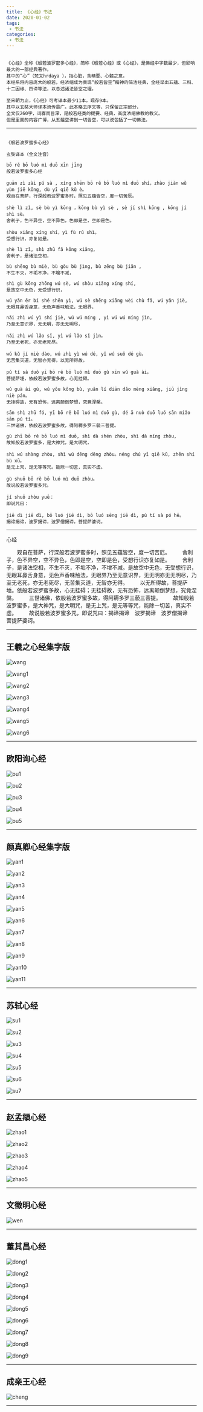 ```yaml
---
title: 《心经》书法
date: 2020-01-02
tags:
 - 书法
categories:
 - 书法
---
```



```

《心经》全称《般若波罗密多心经》，简称《般若心经》或《心经》，是佛经中字数最少，但影响最大的一部经典著作。
其中的“心”（梵文hrdaya ），指心脏，含精要、心髓之意。
本经系将内容庞大的般若，经浓缩成为表现“般若皆空”精神的简洁经典，全经举出五蕴、三科、十二因缘、四谛等法，以总述诸法皆空之理。

至宋朝为止，《心经》可考译本最少11本，现存9本。
其中以玄奘大师译本流传最广。此本略去序文等，只保留正宗部分，
全文仅260字，词寡而旨深，是般若经类的提要、经典，高度浓缩佛教的教义。
但是里面的内容广博，从五蕴空讲到一切皆空，可以说包括了一切佛法。

```

---

```

《般若波罗蜜多心经》

玄奘译本（全文注音）

bō rě bō luó mì duō xīn jīng
般若波罗蜜多心经

guān zì zài pú sà , xíng shēn bō rě bō luó mì duō shí，zhào jiàn wǔ yùn jiē kōng, dù yī qiē kǔ è。
观自在菩萨，行深般若波罗蜜多时，照见五蕴皆空，度一切苦厄。

shè lì zǐ, sè bù yì kōng ，kōng bù yì sè , sè jí shì kōng , kōng jí shì sè。
舍利子，色不异空，空不异色，色即是空，空即是色。

shòu xiǎng xíng shí，yì fù rú shì。
受想行识，亦复如是。

shè lì zǐ, shì zhū fǎ kōng xiāng,
舍利子，是诸法空相，

bù shēng bù miè, bù gòu bù jìng, bù zēng bù jiǎn ,
不生不灭，不垢不净，不增不减，

shì gù kōng zhōng wú sè, wú shòu xiǎng xíng shí,
是故空中无色，无受想行识，

wú yǎn ěr bí shé shēn yì, wú sè shēng xiāng wèi chù fǎ, wú yǎn jiè,
无眼耳鼻舌身意，无色声香味触法，无眼界，

nǎi zhì wú yì shí jiè, wú wú míng , yì wú wú míng jìn,
乃至无意识界，无无明，亦无无明尽，

nǎi zhì wú lǎo sǐ, yì wú lǎo sǐ jìn。
乃至无老死，亦无老死尽。

wú kǔ jí miè dào, wú zhì yì wú dé, yǐ wú suǒ dé gù。
无苦集灭道，无智亦无得，以无所得故。

pú tí sà duǒ yī bō rě bō luó mì duō gù xīn wú guà ài。
菩提萨埵，依般若波罗蜜多故，心无挂碍。

wú guà ài gù, wú yǒu kǒng bù, yuǎn lí diān dǎo mèng xiǎng, jiū jìng niè pán。
无挂碍故，无有恐怖，远离颠倒梦想，究竟涅槃。

sān shì zhū fó, yī bō rě bō luó mì duō gù, dé ā nuò duō luó sān miǎo sān pú tí。
三世诸佛，依般若波罗蜜多故，得阿耨多罗三藐三菩提。

gù zhī bō rě bō luó mì duō, shì dà shén zhòu, shì dà míng zhòu,
故知般若波罗蜜多，是大神咒，是大明咒，

shì wú shàng zhòu, shì wú děng děng zhòu。néng chú yī qiē kǔ, zhēn shí bù xū。
是无上咒，是无等等咒。能除一切苦，真实不虚。

gù shuō bō rě bō luó mì duō zhòu。
故说般若波罗蜜多咒。

jí shuō zhòu yuē：
即说咒曰：

jiē dì jiē dì, bō luó jiē dì, bō luó sēng jiē dì, pú tí sà pó hē。
揭谛揭谛，波罗揭谛，波罗僧揭谛，菩提萨婆诃。

```

---

心经

　　观自在菩萨，行深般若波罗蜜多时，照见五蕴皆空，度一切苦厄。
　　舍利子，色不异空，空不异色，色即是空，空即是色，受想行识亦复如是。
　　舍利子，是诸法空相，不生不灭，不垢不净，不增不减。是故空中无色，无受想行识，无眼耳鼻舌身意，无色声香味触法，无眼界乃至无意识界，无无明亦无无明尽，乃至无老死，亦无老死尽，无苦集灭道，无智亦无得。
　　以无所得故，菩提萨埵。依般若波罗蜜多故，心无挂碍；无挂碍故，无有恐怖，远离颠倒梦想，究竟涅槃。
　　三世诸佛，依般若波罗蜜多故，得阿耨多罗三藐三菩提。
　　故知般若波罗蜜多，是大神咒，是大明咒，是无上咒，是无等等咒，能除一切苦，真实不虚。
　　故说般若波罗蜜多咒，即说咒曰：揭谛揭谛　波罗揭谛　波罗僧揭谛　菩提萨婆诃。

---

## 王羲之心经集字版

![wang]( https://codechina.csdn.net/xu180/document/-/raw/master/imgs/shufa/xinjing/wang.jpg )

![wang1]( https://codechina.csdn.net/xu180/document/-/raw/master/imgs/shufa/xinjing/wang1.jpg )

![wang2]( https://codechina.csdn.net/xu180/document/-/raw/master/imgs/shufa/xinjing/wang2.jpg )

![wang3]( https://codechina.csdn.net/xu180/document/-/raw/master/imgs/shufa/xinjing/wang3.jpg )

![wang4]( https://codechina.csdn.net/xu180/document/-/raw/master/imgs/shufa/xinjing/wang4.jpg )

![wang5]( https://codechina.csdn.net/xu180/document/-/raw/master/imgs/shufa/xinjing/wang5.jpg )

![wang6]( https://codechina.csdn.net/xu180/document/-/raw/master/imgs/shufa/xinjing/wang6.jpg )

---

## 欧阳询心经

![ou1]( https://codechina.csdn.net/xu180/document/-/raw/master/imgs/shufa/xinjing/ou1.jpg )

![ou2]( https://codechina.csdn.net/xu180/document/-/raw/master/imgs/shufa/xinjing/ou2.jpg )

![ou3]( https://codechina.csdn.net/xu180/document/-/raw/master/imgs/shufa/xinjing/ou3.jpg )

![ou4]( https://codechina.csdn.net/xu180/document/-/raw/master/imgs/shufa/xinjing/ou4.jpg )

![ou5]( https://codechina.csdn.net/xu180/document/-/raw/master/imgs/shufa/xinjing/ou5.jpg )

---

## 颜真卿心经集字版

![yan1]( https://codechina.csdn.net/xu180/document/-/raw/master/imgs/shufa/xinjing/yan1.jpg )

![yan2]( https://codechina.csdn.net/xu180/document/-/raw/master/imgs/shufa/xinjing/yan2.jpg )

![yan3]( https://codechina.csdn.net/xu180/document/-/raw/master/imgs/shufa/xinjing/yan3.jpg )

![yan4]( https://codechina.csdn.net/xu180/document/-/raw/master/imgs/shufa/xinjing/yan4.jpg )

![yan5]( https://codechina.csdn.net/xu180/document/-/raw/master/imgs/shufa/xinjing/yan5.jpg )

![yan6]( https://codechina.csdn.net/xu180/document/-/raw/master/imgs/shufa/xinjing/yan6.jpg )

![yan7]( https://codechina.csdn.net/xu180/document/-/raw/master/imgs/shufa/xinjing/yan7.jpg )

![yan8]( https://codechina.csdn.net/xu180/document/-/raw/master/imgs/shufa/xinjing/yan8.jpg )

![yan9]( https://codechina.csdn.net/xu180/document/-/raw/master/imgs/shufa/xinjing/yan9.jpg )

![yan10]( https://codechina.csdn.net/xu180/document/-/raw/master/imgs/shufa/xinjing/yan10.jpg )

![yan11]( https://codechina.csdn.net/xu180/document/-/raw/master/imgs/shufa/xinjing/yan11.jpg )

---

## 苏轼心经

![su1]( https://codechina.csdn.net/xu180/document/-/raw/master/imgs/shufa/xinjing/su1.jpg )

![su2]( https://codechina.csdn.net/xu180/document/-/raw/master/imgs/shufa/xinjing/su2.jpg )

![su3]( https://codechina.csdn.net/xu180/document/-/raw/master/imgs/shufa/xinjing/su3.jpg )

![su4]( https://codechina.csdn.net/xu180/document/-/raw/master/imgs/shufa/xinjing/su4.jpg )

![su5]( https://codechina.csdn.net/xu180/document/-/raw/master/imgs/shufa/xinjing/su5.jpg )

![su6]( https://codechina.csdn.net/xu180/document/-/raw/master/imgs/shufa/xinjing/su6.jpg )

![su7]( https://codechina.csdn.net/xu180/document/-/raw/master/imgs/shufa/xinjing/su7.jpg )

---

## 赵孟頫心经

![zhao1]( https://codechina.csdn.net/xu180/document/-/raw/master/imgs/shufa/xinjing/zhao1.jpg )

![zhao2]( https://codechina.csdn.net/xu180/document/-/raw/master/imgs/shufa/xinjing/zhao2.jpg )

![zhao3]( https://codechina.csdn.net/xu180/document/-/raw/master/imgs/shufa/xinjing/zhao3.jpg )

![zhao4]( https://codechina.csdn.net/xu180/document/-/raw/master/imgs/shufa/xinjing/zhao4.jpg )

![zhao5]( https://codechina.csdn.net/xu180/document/-/raw/master/imgs/shufa/xinjing/zhao5.jpg )

---

## 文徵明心经

![wen]( https://codechina.csdn.net/xu180/document/-/raw/master/imgs/shufa/xinjing/wen.jpg )

---

## 董其昌心经

![dong1]( https://codechina.csdn.net/xu180/document/-/raw/master/imgs/shufa/xinjing/dong1.jpg )

![dong2]( https://codechina.csdn.net/xu180/document/-/raw/master/imgs/shufa/xinjing/dong2.jpg )

![dong3]( https://codechina.csdn.net/xu180/document/-/raw/master/imgs/shufa/xinjing/dong3.jpg )

![dong4]( https://codechina.csdn.net/xu180/document/-/raw/master/imgs/shufa/xinjing/dong4.jpg )

![dong5]( https://codechina.csdn.net/xu180/document/-/raw/master/imgs/shufa/xinjing/dong5.jpg )

![dong6]( https://codechina.csdn.net/xu180/document/-/raw/master/imgs/shufa/xinjing/dong6.jpg )

![dong7]( https://codechina.csdn.net/xu180/document/-/raw/master/imgs/shufa/xinjing/dong7.jpg )

![dong8]( https://codechina.csdn.net/xu180/document/-/raw/master/imgs/shufa/xinjing/dong8.jpg )

![dong9]( https://codechina.csdn.net/xu180/document/-/raw/master/imgs/shufa/xinjing/dong9.jpg )

---

## 成亲王心经

![cheng]( https://codechina.csdn.net/xu180/document/-/raw/master/imgs/shufa/xinjing/cheng.jpg )


---
